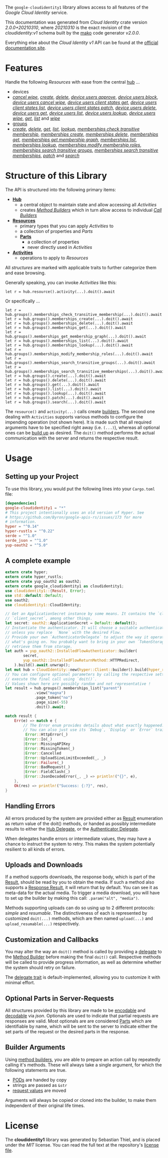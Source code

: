 <!---
DO NOT EDIT !
This file was generated automatically from 'src/mako/api/README.md.mako'
DO NOT EDIT !
-->
The `google-cloudidentity1` library allows access to all features of the *Google Cloud Identity* service.

This documentation was generated from *Cloud Identity* crate version *2.0.0+20210310*, where *20210310* is the exact revision of the *cloudidentity:v1* schema built by the [mako](http://www.makotemplates.org/) code generator *v2.0.0*.

Everything else about the *Cloud Identity* *v1* API can be found at the
[official documentation site](https://cloud.google.com/identity/).
# Features

Handle the following *Resources* with ease from the central [hub](https://docs.rs/google-cloudidentity1/2.0.0+20210310/google_cloudidentity1/CloudIdentity) ... 

* devices
 * [*cancel wipe*](https://docs.rs/google-cloudidentity1/2.0.0+20210310/google_cloudidentity1/api::DeviceCancelWipeCall), [*create*](https://docs.rs/google-cloudidentity1/2.0.0+20210310/google_cloudidentity1/api::DeviceCreateCall), [*delete*](https://docs.rs/google-cloudidentity1/2.0.0+20210310/google_cloudidentity1/api::DeviceDeleteCall), [*device users approve*](https://docs.rs/google-cloudidentity1/2.0.0+20210310/google_cloudidentity1/api::DeviceDeviceUserApproveCall), [*device users block*](https://docs.rs/google-cloudidentity1/2.0.0+20210310/google_cloudidentity1/api::DeviceDeviceUserBlockCall), [*device users cancel wipe*](https://docs.rs/google-cloudidentity1/2.0.0+20210310/google_cloudidentity1/api::DeviceDeviceUserCancelWipeCall), [*device users client states get*](https://docs.rs/google-cloudidentity1/2.0.0+20210310/google_cloudidentity1/api::DeviceDeviceUserClientStateGetCall), [*device users client states list*](https://docs.rs/google-cloudidentity1/2.0.0+20210310/google_cloudidentity1/api::DeviceDeviceUserClientStateListCall), [*device users client states patch*](https://docs.rs/google-cloudidentity1/2.0.0+20210310/google_cloudidentity1/api::DeviceDeviceUserClientStatePatchCall), [*device users delete*](https://docs.rs/google-cloudidentity1/2.0.0+20210310/google_cloudidentity1/api::DeviceDeviceUserDeleteCall), [*device users get*](https://docs.rs/google-cloudidentity1/2.0.0+20210310/google_cloudidentity1/api::DeviceDeviceUserGetCall), [*device users list*](https://docs.rs/google-cloudidentity1/2.0.0+20210310/google_cloudidentity1/api::DeviceDeviceUserListCall), [*device users lookup*](https://docs.rs/google-cloudidentity1/2.0.0+20210310/google_cloudidentity1/api::DeviceDeviceUserLookupCall), [*device users wipe*](https://docs.rs/google-cloudidentity1/2.0.0+20210310/google_cloudidentity1/api::DeviceDeviceUserWipeCall), [*get*](https://docs.rs/google-cloudidentity1/2.0.0+20210310/google_cloudidentity1/api::DeviceGetCall), [*list*](https://docs.rs/google-cloudidentity1/2.0.0+20210310/google_cloudidentity1/api::DeviceListCall) and [*wipe*](https://docs.rs/google-cloudidentity1/2.0.0+20210310/google_cloudidentity1/api::DeviceWipeCall)
* [groups](https://docs.rs/google-cloudidentity1/2.0.0+20210310/google_cloudidentity1/api::Group)
 * [*create*](https://docs.rs/google-cloudidentity1/2.0.0+20210310/google_cloudidentity1/api::GroupCreateCall), [*delete*](https://docs.rs/google-cloudidentity1/2.0.0+20210310/google_cloudidentity1/api::GroupDeleteCall), [*get*](https://docs.rs/google-cloudidentity1/2.0.0+20210310/google_cloudidentity1/api::GroupGetCall), [*list*](https://docs.rs/google-cloudidentity1/2.0.0+20210310/google_cloudidentity1/api::GroupListCall), [*lookup*](https://docs.rs/google-cloudidentity1/2.0.0+20210310/google_cloudidentity1/api::GroupLookupCall), [*memberships check transitive membership*](https://docs.rs/google-cloudidentity1/2.0.0+20210310/google_cloudidentity1/api::GroupMembershipCheckTransitiveMembershipCall), [*memberships create*](https://docs.rs/google-cloudidentity1/2.0.0+20210310/google_cloudidentity1/api::GroupMembershipCreateCall), [*memberships delete*](https://docs.rs/google-cloudidentity1/2.0.0+20210310/google_cloudidentity1/api::GroupMembershipDeleteCall), [*memberships get*](https://docs.rs/google-cloudidentity1/2.0.0+20210310/google_cloudidentity1/api::GroupMembershipGetCall), [*memberships get membership graph*](https://docs.rs/google-cloudidentity1/2.0.0+20210310/google_cloudidentity1/api::GroupMembershipGetMembershipGraphCall), [*memberships list*](https://docs.rs/google-cloudidentity1/2.0.0+20210310/google_cloudidentity1/api::GroupMembershipListCall), [*memberships lookup*](https://docs.rs/google-cloudidentity1/2.0.0+20210310/google_cloudidentity1/api::GroupMembershipLookupCall), [*memberships modify membership roles*](https://docs.rs/google-cloudidentity1/2.0.0+20210310/google_cloudidentity1/api::GroupMembershipModifyMembershipRoleCall), [*memberships search transitive groups*](https://docs.rs/google-cloudidentity1/2.0.0+20210310/google_cloudidentity1/api::GroupMembershipSearchTransitiveGroupCall), [*memberships search transitive memberships*](https://docs.rs/google-cloudidentity1/2.0.0+20210310/google_cloudidentity1/api::GroupMembershipSearchTransitiveMembershipCall), [*patch*](https://docs.rs/google-cloudidentity1/2.0.0+20210310/google_cloudidentity1/api::GroupPatchCall) and [*search*](https://docs.rs/google-cloudidentity1/2.0.0+20210310/google_cloudidentity1/api::GroupSearchCall)




# Structure of this Library

The API is structured into the following primary items:

* **[Hub](https://docs.rs/google-cloudidentity1/2.0.0+20210310/google_cloudidentity1/CloudIdentity)**
    * a central object to maintain state and allow accessing all *Activities*
    * creates [*Method Builders*](https://docs.rs/google-cloudidentity1/2.0.0+20210310/google_cloudidentity1/client::MethodsBuilder) which in turn
      allow access to individual [*Call Builders*](https://docs.rs/google-cloudidentity1/2.0.0+20210310/google_cloudidentity1/client::CallBuilder)
* **[Resources](https://docs.rs/google-cloudidentity1/2.0.0+20210310/google_cloudidentity1/client::Resource)**
    * primary types that you can apply *Activities* to
    * a collection of properties and *Parts*
    * **[Parts](https://docs.rs/google-cloudidentity1/2.0.0+20210310/google_cloudidentity1/client::Part)**
        * a collection of properties
        * never directly used in *Activities*
* **[Activities](https://docs.rs/google-cloudidentity1/2.0.0+20210310/google_cloudidentity1/client::CallBuilder)**
    * operations to apply to *Resources*

All *structures* are marked with applicable traits to further categorize them and ease browsing.

Generally speaking, you can invoke *Activities* like this:

```Rust,ignore
let r = hub.resource().activity(...).doit().await
```

Or specifically ...

```ignore
let r = hub.groups().memberships_check_transitive_membership(...).doit().await
let r = hub.groups().memberships_create(...).doit().await
let r = hub.groups().memberships_delete(...).doit().await
let r = hub.groups().memberships_get(...).doit().await
let r = hub.groups().memberships_get_membership_graph(...).doit().await
let r = hub.groups().memberships_list(...).doit().await
let r = hub.groups().memberships_lookup(...).doit().await
let r = hub.groups().memberships_modify_membership_roles(...).doit().await
let r = hub.groups().memberships_search_transitive_groups(...).doit().await
let r = hub.groups().memberships_search_transitive_memberships(...).doit().await
let r = hub.groups().create(...).doit().await
let r = hub.groups().delete(...).doit().await
let r = hub.groups().get(...).doit().await
let r = hub.groups().list(...).doit().await
let r = hub.groups().lookup(...).doit().await
let r = hub.groups().patch(...).doit().await
let r = hub.groups().search(...).doit().await
```

The `resource()` and `activity(...)` calls create [builders][builder-pattern]. The second one dealing with `Activities` 
supports various methods to configure the impending operation (not shown here). It is made such that all required arguments have to be 
specified right away (i.e. `(...)`), whereas all optional ones can be [build up][builder-pattern] as desired.
The `doit()` method performs the actual communication with the server and returns the respective result.

# Usage

## Setting up your Project

To use this library, you would put the following lines into your `Cargo.toml` file:

```toml
[dependencies]
google-cloudidentity1 = "*"
# This project intentionally uses an old version of Hyper. See
# https://github.com/Byron/google-apis-rs/issues/173 for more
# information.
hyper = "^0.14"
hyper-rustls = "^0.22"
serde = "^1.0"
serde_json = "^1.0"
yup-oauth2 = "^5.0"
```

## A complete example

```Rust
extern crate hyper;
extern crate hyper_rustls;
extern crate yup_oauth2 as oauth2;
extern crate google_cloudidentity1 as cloudidentity1;
use cloudidentity1::{Result, Error};
use std::default::Default;
use oauth2;
use cloudidentity1::CloudIdentity;

// Get an ApplicationSecret instance by some means. It contains the `client_id` and 
// `client_secret`, among other things.
let secret: oauth2::ApplicationSecret = Default::default();
// Instantiate the authenticator. It will choose a suitable authentication flow for you, 
// unless you replace  `None` with the desired Flow.
// Provide your own `AuthenticatorDelegate` to adjust the way it operates and get feedback about 
// what's going on. You probably want to bring in your own `TokenStorage` to persist tokens and
// retrieve them from storage.
let auth = yup_oauth2::InstalledFlowAuthenticator::builder(
        secret,
        yup_oauth2::InstalledFlowReturnMethod::HTTPRedirect,
    ).build().await.unwrap();
let mut hub = CloudIdentity::new(hyper::Client::builder().build(hyper_rustls::HttpsConnector::with_native_roots()), auth);
// You can configure optional parameters by calling the respective setters at will, and
// execute the final call using `doit()`.
// Values shown here are possibly random and not representative !
let result = hub.groups().memberships_list("parent")
             .view("magna")
             .page_token("no")
             .page_size(-55)
             .doit().await;

match result {
    Err(e) => match e {
        // The Error enum provides details about what exactly happened.
        // You can also just use its `Debug`, `Display` or `Error` traits
         Error::HttpError(_)
        |Error::Io(_)
        |Error::MissingAPIKey
        |Error::MissingToken(_)
        |Error::Cancelled
        |Error::UploadSizeLimitExceeded(_, _)
        |Error::Failure(_)
        |Error::BadRequest(_)
        |Error::FieldClash(_)
        |Error::JsonDecodeError(_, _) => println!("{}", e),
    },
    Ok(res) => println!("Success: {:?}", res),
}

```
## Handling Errors

All errors produced by the system are provided either as [Result](https://docs.rs/google-cloudidentity1/2.0.0+20210310/google_cloudidentity1/client::Result) enumeration as return value of
the doit() methods, or handed as possibly intermediate results to either the 
[Hub Delegate](https://docs.rs/google-cloudidentity1/2.0.0+20210310/google_cloudidentity1/client::Delegate), or the [Authenticator Delegate](https://docs.rs/yup-oauth2/*/yup_oauth2/trait.AuthenticatorDelegate.html).

When delegates handle errors or intermediate values, they may have a chance to instruct the system to retry. This 
makes the system potentially resilient to all kinds of errors.

## Uploads and Downloads
If a method supports downloads, the response body, which is part of the [Result](https://docs.rs/google-cloudidentity1/2.0.0+20210310/google_cloudidentity1/client::Result), should be
read by you to obtain the media.
If such a method also supports a [Response Result](https://docs.rs/google-cloudidentity1/2.0.0+20210310/google_cloudidentity1/client::ResponseResult), it will return that by default.
You can see it as meta-data for the actual media. To trigger a media download, you will have to set up the builder by making
this call: `.param("alt", "media")`.

Methods supporting uploads can do so using up to 2 different protocols: 
*simple* and *resumable*. The distinctiveness of each is represented by customized 
`doit(...)` methods, which are then named `upload(...)` and `upload_resumable(...)` respectively.

## Customization and Callbacks

You may alter the way an `doit()` method is called by providing a [delegate](https://docs.rs/google-cloudidentity1/2.0.0+20210310/google_cloudidentity1/client::Delegate) to the 
[Method Builder](https://docs.rs/google-cloudidentity1/2.0.0+20210310/google_cloudidentity1/client::CallBuilder) before making the final `doit()` call. 
Respective methods will be called to provide progress information, as well as determine whether the system should 
retry on failure.

The [delegate trait](https://docs.rs/google-cloudidentity1/2.0.0+20210310/google_cloudidentity1/client::Delegate) is default-implemented, allowing you to customize it with minimal effort.

## Optional Parts in Server-Requests

All structures provided by this library are made to be [encodable](https://docs.rs/google-cloudidentity1/2.0.0+20210310/google_cloudidentity1/client::RequestValue) and 
[decodable](https://docs.rs/google-cloudidentity1/2.0.0+20210310/google_cloudidentity1/client::ResponseResult) via *json*. Optionals are used to indicate that partial requests are responses 
are valid.
Most optionals are are considered [Parts](https://docs.rs/google-cloudidentity1/2.0.0+20210310/google_cloudidentity1/client::Part) which are identifiable by name, which will be sent to 
the server to indicate either the set parts of the request or the desired parts in the response.

## Builder Arguments

Using [method builders](https://docs.rs/google-cloudidentity1/2.0.0+20210310/google_cloudidentity1/client::CallBuilder), you are able to prepare an action call by repeatedly calling it's methods.
These will always take a single argument, for which the following statements are true.

* [PODs][wiki-pod] are handed by copy
* strings are passed as `&str`
* [request values](https://docs.rs/google-cloudidentity1/2.0.0+20210310/google_cloudidentity1/client::RequestValue) are moved

Arguments will always be copied or cloned into the builder, to make them independent of their original life times.

[wiki-pod]: http://en.wikipedia.org/wiki/Plain_old_data_structure
[builder-pattern]: http://en.wikipedia.org/wiki/Builder_pattern
[google-go-api]: https://github.com/google/google-api-go-client

# License
The **cloudidentity1** library was generated by Sebastian Thiel, and is placed 
under the *MIT* license.
You can read the full text at the repository's [license file][repo-license].

[repo-license]: https://github.com/Byron/google-apis-rsblob/master/LICENSE.md
